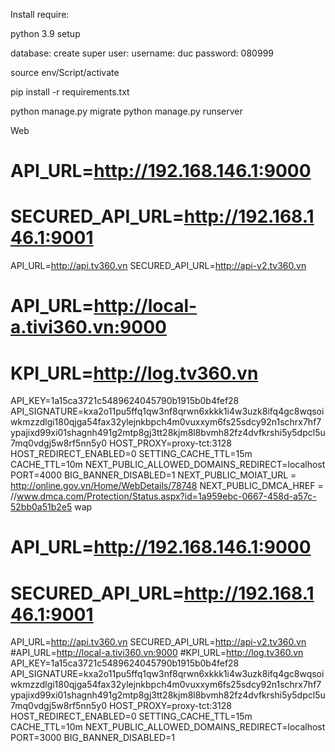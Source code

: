 Install require:

python 3.9
setup

database:
    create super user:
        username: duc
        password: 080999


source env/Script/activate

pip install -r requirements.txt

python manage.py migrate
python manage.py runserver



Web
# API_URL=http://192.168.146.1:9000
# SECURED_API_URL=http://192.168.146.1:9001
API_URL=http://api.tv360.vn
SECURED_API_URL=http://api-v2.tv360.vn
# API_URL=http://local-a.tivi360.vn:9000
# KPI_URL=http://log.tv360.vn
API_KEY=1a15ca3721c5489624045790b1915b0b4fef28
API_SIGNATURE=kxa2o11pu5ffq1qw3nf8qrwn6xkkk1i4w3uzk8ifq4gc8wqsoiwkmzzdlgi180qjga54fax32ylejnkbpch4m0vuxxym6fs25sdcy92n1schrx7hf7ypajixd99xi01shagnh491g2mtp8gj3tt28kjm8l8bvmh82fz4dvfkrshi5y5dpcl5u7mq0vdgj5w8rf5nn5y0
HOST_PROXY=proxy-tct:3128
HOST_REDIRECT_ENABLED=0
SETTING_CACHE_TTL=15m
CACHE_TTL=10m
NEXT_PUBLIC_ALLOWED_DOMAINS_REDIRECT=localhost
PORT=4000
BIG_BANNER_DISABLED=1
NEXT_PUBLIC_MOIAT_URL = http://online.gov.vn/Home/WebDetails/78748
NEXT_PUBLIC_DMCA_HREF = //www.dmca.com/Protection/Status.aspx?id=1a959ebc-0667-458d-a57c-52bb0a51b2e5
wap
# API_URL=http://192.168.146.1:9000
# SECURED_API_URL=http://192.168.146.1:9001
API_URL=http://api.tv360.vn
SECURED_API_URL=http://api-v2.tv360.vn
#API_URL=http://local-a.tivi360.vn:9000
#KPI_URL=http://log.tv360.vn
API_KEY=1a15ca3721c5489624045790b1915b0b4fef28
API_SIGNATURE=kxa2o11pu5ffq1qw3nf8qrwn6xkkk1i4w3uzk8ifq4gc8wqsoiwkmzzdlgi180qjga54fax32ylejnkbpch4m0vuxxym6fs25sdcy92n1schrx7hf7ypajixd99xi01shagnh491g2mtp8gj3tt28kjm8l8bvmh82fz4dvfkrshi5y5dpcl5u7mq0vdgj5w8rf5nn5y0
HOST_PROXY=proxy-tct:3128
HOST_REDIRECT_ENABLED=0
SETTING_CACHE_TTL=15m
CACHE_TTL=10m
NEXT_PUBLIC_ALLOWED_DOMAINS_REDIRECT=localhost
PORT=3000
BIG_BANNER_DISABLED=1

